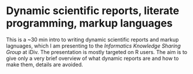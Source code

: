 # Dynamic scientific reports, literate programming, markup languages

This is a ~30 min intro to writing dynamic scientific reports and markup lagnuages, which I am presenting to the *Informatics Knowledge Sharing Group* at iDiv. The presentation is mostly targeted on R users. The aim is to give only a very brief overview of what dynamic reports are and how to make them, details are avoided.
